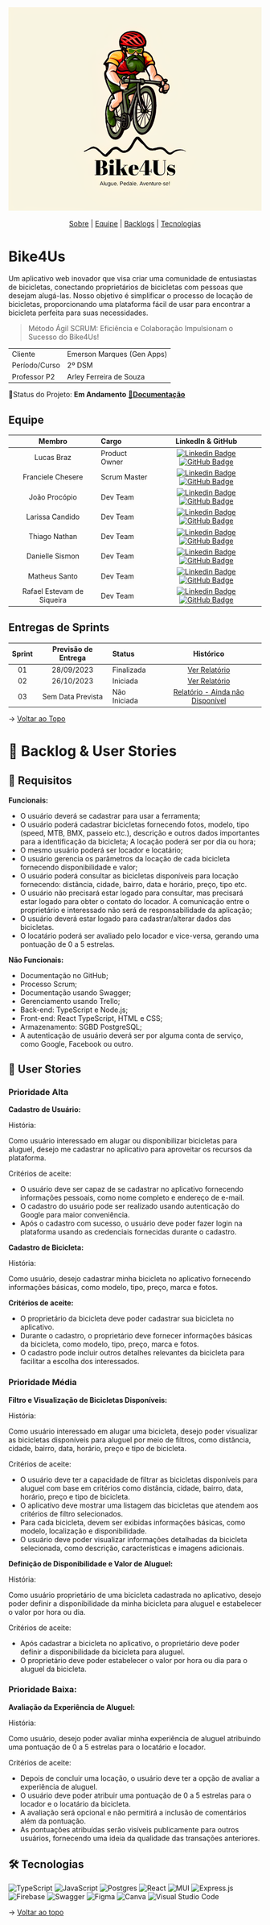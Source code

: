 <span id="topo">
<div align="center">

![banner](./docs/assets/logo.png)

</div>

<p align="center">
    <a href="#sobre">Sobre</a>  |
    <a href="#equipe">Equipe</a> |
    <a href="#backlogs">Backlogs</a>  |
    <a href="#tecnologias">Tecnologias</a>  
</p>

<span id="sobre">

# Bike4Us

Um aplicativo web inovador que visa criar uma comunidade de entusiastas de bicicletas, conectando proprietários de bicicletas com pessoas que desejam alugá-las. Nosso objetivo é simplificar o processo de locação de bicicletas, proporcionando uma plataforma fácil de usar para encontrar a bicicleta perfeita para suas necessidades.

> Método Ágil SCRUM: Eficiência e Colaboração Impulsionam o Sucesso do Bike4Us!

<table>
  <tbody>
    <tr>
      <td>Cliente</td>
      <td>Emerson Marques (Gen Apps)</td>
    </tr>
    <tr>
      <td>Período/Curso</td>
      <td>2º DSM</td>
    </tr>
    <tr>
      <td>Professor P2</td>
      <td>Arley Ferreira de Souza</td>
    </tr>
  </tbody>
</table>

📌Status do Projeto: **Em Andamento**
<a href="">📌<strong>Documentação</strong></a>  

<span id="equipe">

## Equipe

    
|    Membro    | Cargo                                  |                                                                                                                                                      LinkedIn & GitHub                                                                                                                                                      |
| :-----------: | :------------------------------------ | :-------------------------------------------------------------------------------------------------------------------------------------------------------------------------------------------------------------------------------------------------------------------------------------------------------------------------: |
|   Lucas Braz    | Product Owner  |           [![Linkedin Badge](https://img.shields.io/badge/Linkedin-blue?style=flat-square&logo=Linkedin&logoColor=white)]() [![GitHub Badge](https://img.shields.io/badge/GitHub-111217?style=flat-square&logo=github&logoColor=white)]() |
| Franciele Chesere  | Scrum Master  |      [![Linkedin Badge](https://img.shields.io/badge/Linkedin-blue?style=flat-square&logo=Linkedin&logoColor=white)](www.linkedin.com/in/franciele-m-chesere-605974274) [![GitHub Badge](https://img.shields.io/badge/GitHub-111217?style=flat-square&logo=github&logoColor=white)](https://github.com/ChesereF) |
| João Procópio | Dev Team  |  [![Linkedin Badge](https://img.shields.io/badge/Linkedin-blue?style=flat-square&logo=Linkedin&logoColor=white)](https://www.linkedin.com/in/joao-procopio) [![GitHub Badge](https://img.shields.io/badge/GitHub-111217?style=flat-square&logo=github&logoColor=white)](https://github.com/joaoprocopio/) | 
| Larissa Candido | Dev Team   |  [![Linkedin Badge](https://img.shields.io/badge/Linkedin-blue?style=flat-square&logo=Linkedin&logoColor=white)]() [![GitHub Badge](https://img.shields.io/badge/GitHub-111217?style=flat-square&logo=github&logoColor=white)](https://github.com/Thiagombs23)| 
| Thiago Nathan | Dev Team   |  [![Linkedin Badge](https://img.shields.io/badge/Linkedin-blue?style=flat-square&logo=Linkedin&logoColor=white)]() [![GitHub Badge](https://img.shields.io/badge/GitHub-111217?style=flat-square&logo=github&logoColor=white)](https://github.com/Thiagombs23)| 
| Danielle Sismon | Dev Team   | [![Linkedin Badge](https://img.shields.io/badge/Linkedin-blue?style=flat-square&logo=Linkedin&logoColor=white)](https://www.linkedin.com/in/danielle-sismon-%F0%9F%8F%B3%EF%B8%8F%E2%80%8D%F0%9F%8C%88-392b239b/) [![GitHub Badge](https://img.shields.io/badge/GitHub-111217?style=flat-square&logo=github&logoColor=white)](https://github.com/DanielleSismon)| 
| Matheus Santo | Dev Team   | [![Linkedin Badge](https://img.shields.io/badge/Linkedin-blue?style=flat-square&logo=Linkedin&logoColor=white)](https://www.linkedin.com/in/matheus-sergio-faria-santo-76284433/) [![GitHub Badge](https://img.shields.io/badge/GitHub-111217?style=flat-square&logo=github&logoColor=white)](https://github.com/matheussanto2)| 
| Rafael Estevam de Siqueira | Dev Team   |  [![Linkedin Badge](https://img.shields.io/badge/Linkedin-blue?style=flat-square&logo=Linkedin&logoColor=white)](https://www.linkedin.com/in/rafael-estevam-0b2654272/) [![GitHub Badge](https://img.shields.io/badge/GitHub-111217?style=flat-square&logo=github&logoColor=white)](https://github.com/rafaelres)| 




## Entregas de Sprints

| Sprint | Previsão de Entrega | Status           | Histórico |
|:--:|:----------:|:-------------------|:-------------------------------------------------:|
| 01 | 28/09/2023 | Finalizada     |  [Ver Relatório](https://github.com/backdoorgroup/bike4us/blob/main/docs/sprints/SPRINT1.md) |
| 02 | 26/10/2023 | Iniciada     | [Ver Relatório](https://github.com/backdoorgroup/bike4us/blob/main/docs/sprints/SPRINT2.md) | 
| 03 | Sem Data Prevista |  Não Iniciada   | [Relatório - Ainda não Disponível]() |

→ [Voltar ao Topo](#topo)

<span id="backlogs">

# 🎯 Backlog & User Stories

## 📌 Requisitos

<strong>Funcionais:</strong>

- O usuário deverá se cadastrar para usar a ferramenta;
- O usuário poderá cadastrar bicicletas fornecendo fotos, modelo, tipo (speed, MTB, BMX, passeio etc.), descrição e outros dados importantes para a identificação da bicicleta;
  A locação poderá ser por dia ou hora;
- O mesmo usuário poderá ser locador e locatário;
- O usuário gerencia os parâmetros da locação de cada bicicleta fornecendo disponibilidade
  e valor;
- O usuário poderá consultar as bicicletas disponíveis para locação fornecendo: distância, cidade, bairro, data e horário, preço, tipo etc.
- O usuário não precisará estar logado para consultar, mas precisará estar logado para obter o contato do locador. A comunicação entre o proprietário e interessado não será de responsabilidade da aplicação;
- O usuário deverá estar logado para cadastrar/alterar dados das bicicletas.
- O locatário poderá ser avaliado pelo locador e vice-versa, gerando uma pontuação de 0 a 5 estrelas.

<strong>Não Funcionais:</strong>

- Documentação no GitHub;
- Processo Scrum;
- Documentação usando Swagger;
- Gerenciamento usando Trello;
- Back-end: TypeScript e Node.js;
- Front-end: React TypeScript, HTML e CSS;
- Armazenamento: SGBD PostgreSQL;
- A autenticação de usuário deverá ser por alguma conta de serviço, como Google, Facebook
  ou outro.

## 📌 User Stories

### Prioridade Alta

**Cadastro de Usuário:**

História:

Como usuário interessado em alugar ou disponibilizar bicicletas para aluguel, desejo me cadastrar no aplicativo para aproveitar os recursos da plataforma.

Critérios de aceite:

- O usuário deve ser capaz de se cadastrar no aplicativo fornecendo informações pessoais, como nome completo e endereço de e-mail.
- O cadastro do usuário pode ser realizado usando autenticação do Google para maior conveniência.
- Após o cadastro com sucesso, o usuário deve poder fazer login na plataforma usando as credenciais fornecidas durante o cadastro.

**Cadastro de Bicicleta:**

História:

Como usuário, desejo cadastrar minha bicicleta no aplicativo fornecendo informações básicas, como modelo, tipo, preço, marca e fotos.

**Critérios de aceite:**

- O proprietário da bicicleta deve poder cadastrar sua bicicleta no aplicativo.
- Durante o cadastro, o proprietário deve fornecer informações básicas da bicicleta, como modelo, tipo, preço, marca e fotos.
- O cadastro pode incluir outros detalhes relevantes da bicicleta para facilitar a escolha dos interessados.

### Prioridade Média

**Filtro e Visualização de Bicicletas Disponíveis:**

História:

Como usuário interessado em alugar uma bicicleta, desejo poder visualizar as bicicletas disponíveis para aluguel por meio de filtros, como distância, cidade, bairro, data, horário, preço e tipo de bicicleta.

Critérios de aceite:

- O usuário deve ter a capacidade de filtrar as bicicletas disponíveis para aluguel com base em critérios como distância, cidade, bairro, data, horário, preço e tipo de bicicleta.
- O aplicativo deve mostrar uma listagem das bicicletas que atendem aos critérios de filtro selecionados.
- Para cada bicicleta, devem ser exibidas informações básicas, como modelo, localização e disponibilidade.
- O usuário deve poder visualizar informações detalhadas da bicicleta selecionada, como descrição, características e imagens adicionais.

**Definição de Disponibilidade e Valor de Aluguel:**

História:

Como usuário proprietário de uma bicicleta cadastrada no aplicativo, desejo poder definir a disponibilidade da minha bicicleta para aluguel e estabelecer o valor por hora ou dia.

Critérios de aceite:

- Após cadastrar a bicicleta no aplicativo, o proprietário deve poder definir a disponibilidade da bicicleta para aluguel.
- O proprietário deve poder estabelecer o valor por hora ou dia para o aluguel da bicicleta.

### Prioridade Baixa:

**Avaliação da Experiência de Aluguel:**

História:

Como usuário, desejo poder avaliar minha experiência de aluguel atribuindo uma pontuação de 0 a 5 estrelas para o locatário e locador.

Critérios de aceite:

- Depois de concluir uma locação, o usuário deve ter a opção de avaliar a experiência de aluguel.
- O usuário deve poder atribuir uma pontuação de 0 a 5 estrelas para o locador e o locatário da bicicleta.
- A avaliação será opcional e não permitirá a inclusão de comentários além da pontuação.
- As pontuações atribuídas serão visíveis publicamente para outros usuários, fornecendo uma ideia da qualidade das transações anteriores.


<span id="tecnologias">

## 🛠️ Tecnologias


![TypeScript](https://img.shields.io/badge/typescript-%23007ACC.svg?style=for-the-badge&logo=typescript&logoColor=white)
![JavaScript](https://img.shields.io/badge/javascript-%23323330.svg?style=for-the-badge&logo=javascript&logoColor=%23F7DF1E)
![Postgres](https://img.shields.io/badge/postgres-%23316192.svg?style=for-the-badge&logo=postgresql&logoColor=white)
![React](https://img.shields.io/badge/react-%2320232a.svg?style=for-the-badge&logo=react&logoColor=%2361DAFB)
![MUI](https://img.shields.io/badge/MUI-%230081CB.svg?style=for-the-badge&logo=mui&logoColor=white)
![Express.js](https://img.shields.io/badge/express.js-%23404d59.svg?style=for-the-badge&logo=express&logoColor=%2361DAFB)
![Firebase](https://img.shields.io/badge/Firebase-039BE5?style=for-the-badge&logo=Firebase&logoColor=white) 
![Swagger](https://img.shields.io/badge/-Swagger-%23Clojure?style=for-the-badge&logo=swagger&logoColor=white)
![Figma](https://img.shields.io/badge/figma-%23F24E1E.svg?style=for-the-badge&logo=figma&logoColor=white)
![Canva](https://img.shields.io/badge/Canva-%2300C4CC.svg?style=for-the-badge&logo=Canva&logoColor=white)
![Visual Studio Code](https://img.shields.io/badge/Visual%20Studio%20Code-0078d7.svg?style=for-the-badge&logo=visual-studio-code&logoColor=white)


→ [Voltar ao topo](#topo)